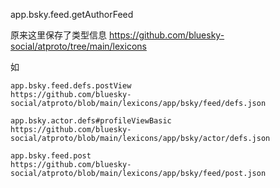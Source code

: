 app.bsky.feed.getAuthorFeed

原来这里保存了类型信息
https://github.com/bluesky-social/atproto/tree/main/lexicons

如 
```
app.bsky.feed.defs.postView
https://github.com/bluesky-social/atproto/blob/main/lexicons/app/bsky/feed/defs.json

app.bsky.actor.defs#profileViewBasic
https://github.com/bluesky-social/atproto/blob/main/lexicons/app/bsky/actor/defs.json

app.bsky.feed.post
https://github.com/bluesky-social/atproto/blob/main/lexicons/app/bsky/feed/post.json
```